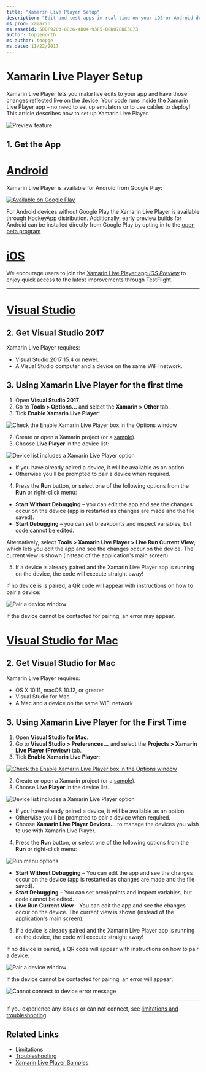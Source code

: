 ```yaml
---
title: "Xamarin Live Player Setup"
description: "Edit and test apps in real time on your iOS or Android device"
ms.prod: xamarin
ms.assetid: 5DDF9203-8826-4B04-93F5-B8D07EDE3873
author: topgenorth
ms.author: toopge
ms.date: 11/22/2017
---
```

# Xamarin Live Player Setup

Xamarin Live Player lets you make live edits to your app and have those changes reflected live on the device. Your code runs inside the Xamarin Live Player app – no need to set up emulators or to use cables to deploy! This article describes how to set up Xamarin Live Player.

![Preview feature](~/media/shared/preview.png)

## 1. Get the App

# [Android](#tab/android)

Xamarin Live Player is available for Android from Google Play:

[ ![Available on Google Play](install-images/google-play-badge.png)](https://play.google.com/store/apps/details?id=com.xamarin.live)

For Android devices without Google Play the Xamarin Live Player is available through [HockeyApp](https://aka.ms/xlp-hockeyapp) distribution. Additionally, early preview builds for Android can be installed directly from Google Play by opting in to the [open beta program](https://play.google.com/apps/testing/com.xamarin.live)

# [iOS](#tab/ios)

We encourage users to join the [Xamarin Live Player app _iOS Preview_](https://aka.ms/liveplayeralpha) to enjoy quick access to the latest improvements through TestFlight.

-----

# [Visual Studio](#tab/windows)

## 2. Get Visual Studio 2017

Xamarin Live Player requires:

- Visual Studio 2017 15.4 or newer.
- A Visual Studio computer and a device on the same WiFi network.

## 3. Using Xamarin Live Player for the first time

1. Open **Visual Studio 2017**.
2. Go to **Tools > Options...** and select the **Xamarin > Other** tab.
3. Tick **Enable Xamarin Live Player**:

  ![Check the Enable Xamarin Live Player box in the Options window](install-images/vs2017-options.png)

2. Create or open a Xamarin project (or a [sample](~/tools/live-player/samples.md)).
3. Choose **Live Player** in the device list:

  ![Device list includes a Xamarin Live Player option](install-images/devices-empty-windows.png)

  * If you have already paired a device, it will be available as an option.
  * Otherwise you'll be prompted to pair a device when required.
4. Press the **Run** button, or select one of the following options from the **Run** or right-click menu:

  - **Start Without Debugging** – you can edit the app and see the changes occur on the device (app is restarted as changes are made and the file saved).
  - **Start Debugging** – you can set breakpoints and inspect variables, but code cannot be edited.

  Alternatively, select **Tools > Xamarin Live Player > Live Run Current View**, which lets you edit the app and see the changes occur on the device. The current view is shown (instead of the application's main screen).

5. If a device is already paired and the Xamarin Live Player app is running on the device,
    the code will execute straight away!

  If no device is is paired, a QR code will appear with instructions on how to pair a device:

  ![Pair a device window](install-images/manage-empty-windows.png)

  If the device cannot be contacted for pairing, an error may appear.

# [Visual Studio for Mac](#tab/macos)

## 2. Get Visual Studio for Mac

Xamarin Live Player requires:

- OS X 10.11, macOS 10.12, or greater
- Visual Studio for Mac
- A Mac and a device on the same WiFi network

## 3. Using Xamarin Live Player for the First Time

1. Open **Visual Studio for Mac**.
2. Go to **Visual Studio > Preferences...** and select the **Projects > Xamarin Live Player (Preview)** tab.
3. Tick **Enable Xamarin Live Player**:

  [![Check the Enable Xamarin Live Player box in the Options window](install-images/vsmac-options-sml.png)](install-images/vsmac-options.png#lightbox)

2. Create or open a Xamarin project (or a [sample](~/tools/live-player/samples.md)).
3. Choose **Live Player** in the device list.

  ![Device list includes a Xamarin Live Player option](install-images/devices.png)

  * If you have already paired a device, it will be available as an option.
  * Otherwise you'll be prompted to pair a device when required.
  * Choose **Xamarin Live Player Devices...** to manage the devices you wish to use with Xamarin Live Player.

4. Press the **Run** button, or select one of the following options from the **Run** or right-click menu:

  ![Run menu options](install-images/run-menu.png)

  - **Start Without Debugging** – You can edit the app and see the changes occur on the device (app is restarted as changes are made and the file saved).
  - **Start Debugging** – You can set breakpoints and inspect variables, but code cannot be edited.
  - **Live Run Current View** – You can edit the app and see the changes occur on the device. The current view is shown (instead of the application's main screen).

5. If a device is already paired and the Xamarin Live Player app is running on the device, the code will execute straight away!

  If no device is paired, a QR code will appear with instructions on how to pair a device:

  ![Pair a device window](install-images/manage-empty.png)

  If the device cannot be contacted for pairing, an error will appear:

  ![Cannot connect to device error message](install-images/error-cannot-connect.png)


-----

If you experience any issues or can not connect, see [limitations and troubleshooting](~/tools/live-player/troubleshooting.md).


## Related Links

- [Limitations](~/tools/live-player/limitations.md)
- [Troubleshooting](~/tools/live-player/troubleshooting.md)
- [Xamarin Live Player Samples](~/tools/live-player/samples.md)
